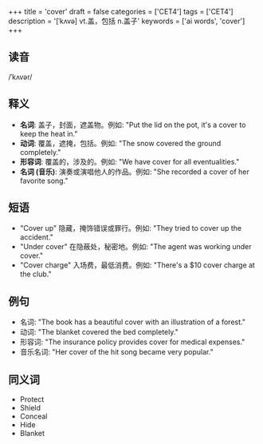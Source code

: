 +++
title = 'cover'
draft = false
categories = ['CET4']
tags = ['CET4']
description = '[ˈkʌvə] vt.盖，包括 n.盖子'
keywords = ['ai words', 'cover']
+++

## 读音
/ˈkʌvər/

## 释义
- **名词**: 盖子，封面，遮盖物。例如: "Put the lid on the pot, it's a cover to keep the heat in."
- **动词**: 覆盖，遮掩，包括。例如: "The snow covered the ground completely."
- **形容词**: 覆盖的，涉及的。例如: "We have cover for all eventualities."
- **名词 (音乐)**: 演奏或演唱他人的作品。例如: "She recorded a cover of her favorite song."

## 短语
- "Cover up" 隐藏，掩饰错误或罪行。例如: "They tried to cover up the accident."
- "Under cover" 在隐蔽处，秘密地。例如: "The agent was working under cover."
- "Cover charge" 入场费，最低消费。例如: "There's a $10 cover charge at the club."

## 例句
- 名词: "The book has a beautiful cover with an illustration of a forest."
- 动词: "The blanket covered the bed completely."
- 形容词: "The insurance policy provides cover for medical expenses."
- 音乐名词: "Her cover of the hit song became very popular."

## 同义词
- Protect
- Shield
- Conceal
- Hide
- Blanket

